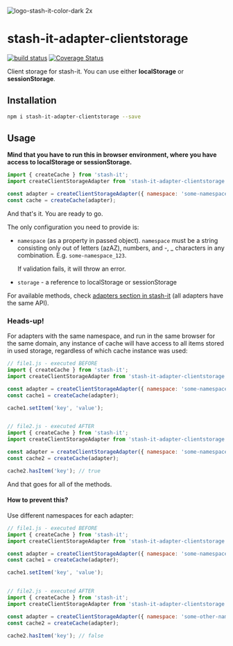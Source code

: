 ![logo-stash-it-color-dark 2x](https://user-images.githubusercontent.com/1819138/30385483-99fd209c-98a7-11e7-85e2-595791d8d894.png)

# stash-it-adapter-clientstorage

[![build status](https://img.shields.io/travis/smolak/stash-it-adapter-clientStorage/master.svg?style=flat-square)](https://travis-ci.org/smolak/stash-it-adapter-clientStorage)
[![Coverage Status](https://coveralls.io/repos/github/smolak/stash-it-adapter-clientStorage/badge.svg?branch=master)](https://coveralls.io/github/smolak/stash-it-adapter-clientStorage)


Client storage for stash-it. You can use either **localStorage** or **sessionStorage**.

## Installation

```sh
npm i stash-it-adapter-clientstorage --save
```

## Usage

**Mind that you have to run this in browser environment, where you have access to localStorage or sessionStorage.**

```javascript
import { createCache } from 'stash-it';
import createClientStorageAdapter from 'stash-it-adapter-clientstorage';

const adapter = createClientStorageAdapter({ namespace: 'some-namespace', storage: window.localStorage });
const cache = createCache(adapter);
```

And that's it. You are ready to go.

The only configuration you need to provide is:
 - `namespace` (as a property in passed object).
   `namespace` must be a string consisting only out of letters (azAZ), numbers, and -, _ characters in any combination.
   E.g. `some-namespace_123`.

   If validation fails, it will throw an error.

 - `storage` - a reference to localStorage or sessionStorage

For available methods, check [adapters section in stash-it](https://smolak.github.io/stash-it/adapters.html) (all adapters have the same API).

### Heads-up!

For adapters with the same namespace, and run in the same browser for the same domain,
any instance of cache will have access to all items stored in used storage, regardless of which cache instance was used:

```javascript
// file1.js - executed BEFORE
import { createCache } from 'stash-it';
import createClientStorageAdapter from 'stash-it-adapter-clientstorage';

const adapter = createClientStorageAdapter({ namespace: 'some-namespace', storage: window.localStorage });
const cache1 = createCache(adapter);

cache1.setItem('key', 'value');


// file2.js - executed AFTER
import { createCache } from 'stash-it';
import createClientStorageAdapter from 'stash-it-adapter-clientstorage';

const adapter = createClientStorageAdapter({ namespace: 'some-namespace', storage: window.localStorage });
const cache2 = createCache(adapter);

cache2.hasItem('key'); // true
```

And that goes for all of the methods.

#### How to prevent this?

Use different namespaces for each adapter:

```javascript
// file1.js - executed BEFORE
import { createCache } from 'stash-it';
import createClientStorageAdapter from 'stash-it-adapter-clientstorage';

const adapter = createClientStorageAdapter({ namespace: 'some-namespace', storage: window.localStorage });
const cache1 = createCache(adapter);

cache1.setItem('key', 'value');


// file2.js - executed AFTER
import { createCache } from 'stash-it';
import createClientStorageAdapter from 'stash-it-adapter-clientstorage';

const adapter = createClientStorageAdapter({ namespace: 'some-other-namespace', storage: window.localStorage });
const cache2 = createCache(adapter);

cache2.hasItem('key'); // false
```
